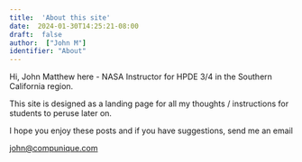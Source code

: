 ```yaml
---
title:  'About this site'
date:  2024-01-30T14:25:21-08:00
draft:  false
author:  ["John M"]
identifier: "About"
---
```



Hi, John Matthew here - NASA Instructor for HPDE 3/4 in the Southern California region.

This site is designed as a landing page for all my thoughts / instructions for students to peruse later on.  

I hope you enjoy these posts and if you have suggestions, send me an email

john@compunique.com